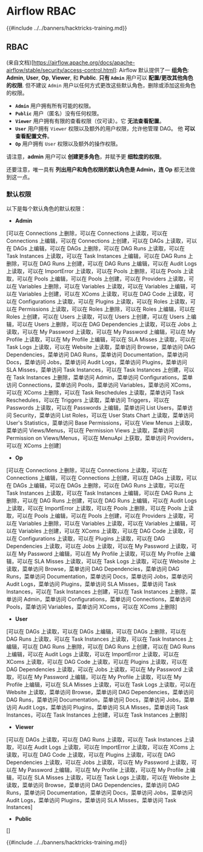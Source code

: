 # Airflow RBAC

{{#include ../../banners/hacktricks-training.md}}

## RBAC

(来自文档)\[https://airflow.apache.org/docs/apache-airflow/stable/security/access-control.html]: Airflow 默认提供了一 **组角色**: **Admin**, **User**, **Op**, **Viewer**, 和 **Public**. **只有 `Admin`** 用户可以 **配置/更改其他角色的权限**. 但不建议 `Admin` 用户以任何方式更改这些默认角色，删除或添加这些角色的权限。

- **`Admin`** 用户拥有所有可能的权限。
- **`Public`** 用户（匿名）没有任何权限。
- **`Viewer`** 用户拥有有限的查看权限（仅可读）。它 **无法查看配置**。
- **`User`** 用户拥有 `Viewer` 权限以及额外的用户权限，允许他管理 DAG。 他 **可以查看配置文件**。
- **`Op`** 用户拥有 `User` 权限以及额外的操作权限。

请注意，**admin** 用户可以 **创建更多角色**，并赋予更 **细粒度的权限**。

还要注意，唯一具有 **列出用户和角色权限的默认角色是 Admin，连 Op** 都无法做到这一点。

### 默认权限

以下是每个默认角色的默认权限：

- **Admin**

\[可以在 Connections 上删除，可以在 Connections 上读取，可以在 Connections 上编辑，可以在 Connections 上创建，可以在 DAGs 上读取，可以在 DAGs 上编辑，可以在 DAGs 上删除，可以在 DAG Runs 上读取，可以在 Task Instances 上读取，可以在 Task Instances 上编辑，可以在 DAG Runs 上删除，可以在 DAG Runs 上创建，可以在 DAG Runs 上编辑，可以在 Audit Logs 上读取，可以在 ImportError 上读取，可以在 Pools 上删除，可以在 Pools 上读取，可以在 Pools 上编辑，可以在 Pools 上创建，可以在 Providers 上读取，可以在 Variables 上删除，可以在 Variables 上读取，可以在 Variables 上编辑，可以在 Variables 上创建，可以在 XComs 上读取，可以在 DAG Code 上读取，可以在 Configurations 上读取，可以在 Plugins 上读取，可以在 Roles 上读取，可以在 Permissions 上读取，可以在 Roles 上删除，可以在 Roles 上编辑，可以在 Roles 上创建，可以在 Users 上读取，可以在 Users 上创建，可以在 Users 上编辑，可以在 Users 上删除，可以在 DAG Dependencies 上读取，可以在 Jobs 上读取，可以在 My Password 上读取，可以在 My Password 上编辑，可以在 My Profile 上读取，可以在 My Profile 上编辑，可以在 SLA Misses 上读取，可以在 Task Logs 上读取，可以在 Website 上读取，菜单访问 Browse，菜单访问 DAG Dependencies，菜单访问 DAG Runs，菜单访问 Documentation，菜单访问 Docs，菜单访问 Jobs，菜单访问 Audit Logs，菜单访问 Plugins，菜单访问 SLA Misses，菜单访问 Task Instances，可以在 Task Instances 上创建，可以在 Task Instances 上删除，菜单访问 Admin，菜单访问 Configurations，菜单访问 Connections，菜单访问 Pools，菜单访问 Variables，菜单访问 XComs，可以在 XComs 上删除，可以在 Task Reschedules 上读取，菜单访问 Task Reschedules，可以在 Triggers 上读取，菜单访问 Triggers，可以在 Passwords 上读取，可以在 Passwords 上编辑，菜单访问 List Users，菜单访问 Security，菜单访问 List Roles，可以在 User Stats Chart 上读取，菜单访问 User's Statistics，菜单访问 Base Permissions，可以在 View Menus 上读取，菜单访问 Views/Menus，可以在 Permission Views 上读取，菜单访问 Permission on Views/Menus，可以在 MenuApi 上获取，菜单访问 Providers，可以在 XComs 上创建]

- **Op**

\[可以在 Connections 上删除，可以在 Connections 上读取，可以在 Connections 上编辑，可以在 Connections 上创建，可以在 DAGs 上读取，可以在 DAGs 上编辑，可以在 DAGs 上删除，可以在 DAG Runs 上读取，可以在 Task Instances 上读取，可以在 Task Instances 上编辑，可以在 DAG Runs 上删除，可以在 DAG Runs 上创建，可以在 DAG Runs 上编辑，可以在 Audit Logs 上读取，可以在 ImportError 上读取，可以在 Pools 上删除，可以在 Pools 上读取，可以在 Pools 上编辑，可以在 Pools 上创建，可以在 Providers 上读取，可以在 Variables 上删除，可以在 Variables 上读取，可以在 Variables 上编辑，可以在 Variables 上创建，可以在 XComs 上读取，可以在 DAG Code 上读取，可以在 Configurations 上读取，可以在 Plugins 上读取，可以在 DAG Dependencies 上读取，可以在 Jobs 上读取，可以在 My Password 上读取，可以在 My Password 上编辑，可以在 My Profile 上读取，可以在 My Profile 上编辑，可以在 SLA Misses 上读取，可以在 Task Logs 上读取，可以在 Website 上读取，菜单访问 Browse，菜单访问 DAG Dependencies，菜单访问 DAG Runs，菜单访问 Documentation，菜单访问 Docs，菜单访问 Jobs，菜单访问 Audit Logs，菜单访问 Plugins，菜单访问 SLA Misses，菜单访问 Task Instances，可以在 Task Instances 上创建，可以在 Task Instances 上删除，菜单访问 Admin，菜单访问 Configurations，菜单访问 Connections，菜单访问 Pools，菜单访问 Variables，菜单访问 XComs，可以在 XComs 上删除]

- **User**

\[可以在 DAGs 上读取，可以在 DAGs 上编辑，可以在 DAGs 上删除，可以在 DAG Runs 上读取，可以在 Task Instances 上读取，可以在 Task Instances 上编辑，可以在 DAG Runs 上删除，可以在 DAG Runs 上创建，可以在 DAG Runs 上编辑，可以在 Audit Logs 上读取，可以在 ImportError 上读取，可以在 XComs 上读取，可以在 DAG Code 上读取，可以在 Plugins 上读取，可以在 DAG Dependencies 上读取，可以在 Jobs 上读取，可以在 My Password 上读取，可以在 My Password 上编辑，可以在 My Profile 上读取，可以在 My Profile 上编辑，可以在 SLA Misses 上读取，可以在 Task Logs 上读取，可以在 Website 上读取，菜单访问 Browse，菜单访问 DAG Dependencies，菜单访问 DAG Runs，菜单访问 Documentation，菜单访问 Docs，菜单访问 Jobs，菜单访问 Audit Logs，菜单访问 Plugins，菜单访问 SLA Misses，菜单访问 Task Instances，可以在 Task Instances 上创建，可以在 Task Instances 上删除]

- **Viewer**

\[可以在 DAGs 上读取，可以在 DAG Runs 上读取，可以在 Task Instances 上读取，可以在 Audit Logs 上读取，可以在 ImportError 上读取，可以在 XComs 上读取，可以在 DAG Code 上读取，可以在 Plugins 上读取，可以在 DAG Dependencies 上读取，可以在 Jobs 上读取，可以在 My Password 上读取，可以在 My Password 上编辑，可以在 My Profile 上读取，可以在 My Profile 上编辑，可以在 SLA Misses 上读取，可以在 Task Logs 上读取，可以在 Website 上读取，菜单访问 Browse，菜单访问 DAG Dependencies，菜单访问 DAG Runs，菜单访问 Documentation，菜单访问 Docs，菜单访问 Jobs，菜单访问 Audit Logs，菜单访问 Plugins，菜单访问 SLA Misses，菜单访问 Task Instances]

- **Public**

\[]

{{#include ../../banners/hacktricks-training.md}}
